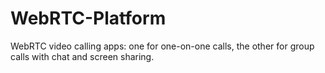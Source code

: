 # WebRTC-Platform
WebRTC video calling apps: one for one-on-one calls, the other for group calls with chat and screen sharing.
